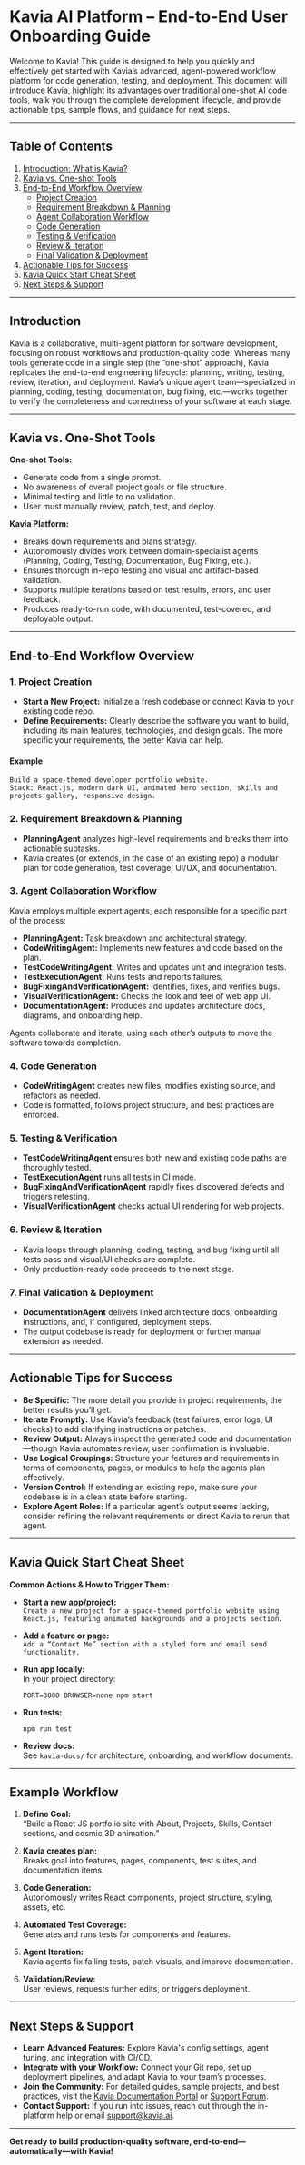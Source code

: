 # Kavia AI Platform – End-to-End User Onboarding Guide

Welcome to Kavia! This guide is designed to help you quickly and effectively get started with Kavia’s advanced, agent-powered workflow platform for code generation, testing, and deployment. This document will introduce Kavia, highlight its advantages over traditional one-shot AI code tools, walk you through the complete development lifecycle, and provide actionable tips, sample flows, and guidance for next steps.

---

## Table of Contents

1. [Introduction: What is Kavia?](#introduction)
2. [Kavia vs. One-shot Tools](#kavia-vs-one-shot-tools)
3. [End-to-End Workflow Overview](#end-to-end-workflow-overview)
   - [Project Creation](#project-creation)
   - [Requirement Breakdown & Planning](#requirement-breakdown-planning)
   - [Agent Collaboration Workflow](#agent-collaboration-workflow)
   - [Code Generation](#code-generation)
   - [Testing & Verification](#testing--verification)
   - [Review & Iteration](#review--iteration)
   - [Final Validation & Deployment](#final-validation--deployment)
4. [Actionable Tips for Success](#actionable-tips-for-success)
5. [Kavia Quick Start Cheat Sheet](#kavia-quick-start-cheat-sheet)
6. [Next Steps & Support](#next-steps--support)

---

## Introduction

Kavia is a collaborative, multi-agent platform for software development, focusing on robust workflows and production-quality code. Whereas many tools generate code in a single step (the “one-shot” approach), Kavia replicates the end-to-end engineering lifecycle: planning, writing, testing, review, iteration, and deployment. Kavia’s unique agent team—specialized in planning, coding, testing, documentation, bug fixing, etc.—works together to verify the completeness and correctness of your software at each stage.

---

## Kavia vs. One-Shot Tools

**One-shot Tools:**
- Generate code from a single prompt.
- No awareness of overall project goals or file structure.
- Minimal testing and little to no validation.
- User must manually review, patch, test, and deploy.

**Kavia Platform:**
- Breaks down requirements and plans strategy.
- Autonomously divides work between domain-specialist agents (Planning, Coding, Testing, Documentation, Bug Fixing, etc.).
- Ensures thorough in-repo testing and visual and artifact-based validation.
- Supports multiple iterations based on test results, errors, and user feedback.
- Produces ready-to-run code, with documented, test-covered, and deployable output.

---

## End-to-End Workflow Overview

### 1. Project Creation

- **Start a New Project:** Initialize a fresh codebase or connect Kavia to your existing code repo.
- **Define Requirements:** Clearly describe the software you want to build, including its main features, technologies, and design goals. The more specific your requirements, the better Kavia can help.

#### Example
```
Build a space-themed developer portfolio website.
Stack: React.js, modern dark UI, animated hero section, skills and projects gallery, responsive design.
```

### 2. Requirement Breakdown & Planning

- **PlanningAgent** analyzes high-level requirements and breaks them into actionable subtasks.
- Kavia creates (or extends, in the case of an existing repo) a modular plan for code generation, test coverage, UI/UX, and documentation.

### 3. Agent Collaboration Workflow

Kavia employs multiple expert agents, each responsible for a specific part of the process:
- **PlanningAgent:** Task breakdown and architectural strategy.
- **CodeWritingAgent:** Implements new features and code based on the plan.
- **TestCodeWritingAgent:** Writes and updates unit and integration tests.
- **TestExecutionAgent:** Runs tests and reports failures.
- **BugFixingAndVerificationAgent:** Identifies, fixes, and verifies bugs.
- **VisualVerificationAgent:** Checks the look and feel of web app UI.
- **DocumentationAgent:** Produces and updates architecture docs, diagrams, and onboarding help.

Agents collaborate and iterate, using each other’s outputs to move the software towards completion.

### 4. Code Generation

- **CodeWritingAgent** creates new files, modifies existing source, and refactors as needed.
- Code is formatted, follows project structure, and best practices are enforced.

### 5. Testing & Verification

- **TestCodeWritingAgent** ensures both new and existing code paths are thoroughly tested.
- **TestExecutionAgent** runs all tests in CI mode.
- **BugFixingAndVerificationAgent** rapidly fixes discovered defects and triggers retesting.
- **VisualVerificationAgent** checks actual UI rendering for web projects.

### 6. Review & Iteration

- Kavia loops through planning, coding, testing, and bug fixing until all tests pass and visual/UI checks are complete.
- Only production-ready code proceeds to the next stage.

### 7. Final Validation & Deployment

- **DocumentationAgent** delivers linked architecture docs, onboarding instructions, and, if configured, deployment steps.
- The output codebase is ready for deployment or further manual extension as needed.

---

## Actionable Tips for Success

- **Be Specific:** The more detail you provide in project requirements, the better results you’ll get.
- **Iterate Promptly:** Use Kavia’s feedback (test failures, error logs, UI checks) to add clarifying instructions or patches.
- **Review Output:** Always inspect the generated code and documentation—though Kavia automates review, user confirmation is invaluable.
- **Use Logical Groupings:** Structure your features and requirements in terms of components, pages, or modules to help the agents plan effectively.
- **Version Control:** If extending an existing repo, make sure your codebase is in a clean state before starting.
- **Explore Agent Roles:** If a particular agent’s output seems lacking, consider refining the relevant requirements or direct Kavia to rerun that agent.

---

## Kavia Quick Start Cheat Sheet

**Common Actions & How to Trigger Them:**

- **Start a new app/project:**  
  `Create a new project for a space-themed portfolio website using React.js, featuring animated backgrounds and a projects section.`

- **Add a feature or page:**  
  `Add a “Contact Me” section with a styled form and email send functionality.`

- **Run app locally:**  
  In your project directory:
  ```
  PORT=3000 BROWSER=none npm start
  ```

- **Run tests:**  
  ```
  npm run test
  ```

- **Review docs:**  
  See `kavia-docs/` for architecture, onboarding, and workflow documents.

---

## Example Workflow

1. **Define Goal:**  
   “Build a React JS portfolio site with About, Projects, Skills, Contact sections, and cosmic 3D animation.”

2. **Kavia creates plan:**  
   Breaks goal into features, pages, components, test suites, and documentation items.

3. **Code Generation:**  
   Autonomously writes React components, project structure, styling, assets, etc.

4. **Automated Test Coverage:**  
   Generates and runs tests for components and features.

5. **Agent Iteration:**  
   Kavia agents fix failing tests, patch visuals, and improve documentation.

6. **Validation/Review:**  
   User reviews, requests further edits, or triggers deployment.

---

## Next Steps & Support

- **Learn Advanced Features:** Explore Kavia's config settings, agent tuning, and integration with CI/CD.
- **Integrate with your Workflow:** Connect your Git repo, set up deployment pipelines, and adapt Kavia to your team’s processes.
- **Join the Community:** For detailed guides, sample projects, and best practices, visit the [Kavia Documentation Portal](https://kavia.ai/docs) or [Support Forum](https://forum.kavia.ai).
- **Contact Support:** If you run into issues, reach out through the in-platform help or email support@kavia.ai.

---

**Get ready to build production-quality software, end-to-end—automatically—with Kavia!**
